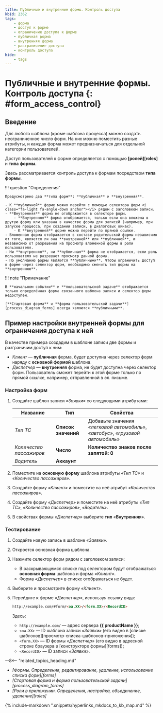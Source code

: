```yaml
---
title: Публичные и внутренние формы. Контроль доступа
kbId: 2362
tags:
    - форма
    - доступ к форме
    - ограничение доступа к форме
    - публичная форма
    - внутренняя форма
    - разграничение доступа
    - контроль доступа
hide:
    - tags
---
```


# Публичные и внутренние формы. Контроль доступа {: #form_access_control}

## Введение

Для любого шаблона (кроме шаблона процесса) можно создать неограниченное число форм. На них можно поместить разные атрибуты, и каждая форма может предназначаться для отдельной категории пользователей.

Доступ пользователей к форме определяется с помощью **[ролей][roles]** и **типа формы**.

Здесь рассматривается контроль доступа к формам посредством **типа формы**.

!!! question "Определения"

    Предусмотрено два **типа форм**: **публичная** и **внутренняя**.

    - К **публичной** форме можно перейти с помощью селектора форм <i class="fa-light fa-angle-down anchor"></i> рядом с заголовком записи.
    - **Внутренняя** форма не отображается в селекторе форм.
        - **Внутренняя** форма отображается, только если она вложена в другую форму или указана в качестве формы для записей (например, при запуске процесса, при создании записи, в диалоговых окнах).
        - К **внутренней** форме можно перейти по прямой ссылке.
    - Вложенная форма отображается в составе родительской формы независимо от того, является ли она **внутренней** или **публичной**, и независимо от разрешения на просмотр вложенной формы в роли пользователя.
    - Ни **внутренняя**, ни **публичная** форма не отображается, если роль пользователя не разрешает просмотр данной формы.
    - По умолчанию формы являются **публичными**. Чтобы ограничить доступ к форме через селектор форм, необходимо сменить тип формы на **внутреннюю**.

!!! note "Примечание"

    В **начальном событии** и **пользовательской задаче** отображается только определённая форма связанного шаблона записи и селектор форм недоступен.

    [**Стартовая форма** и **форма пользовательской задачи**][process_diagram_forms] всегда являются **публичными**.

## Пример настройки внутренней формы для ограничения доступа к ней

В качестве примера создадим в шаблоне записи две формы и разграничим доступ к ним:

- _Клиент_ — **публичная** форма, будет доступна через селектор форм <i class="fa-light  fa-angle-down  anchor"></i> наряду с **основной формой** шаблона.
- _Диспетчер_ — **внутренняя** форма, не будет доступна через селектор форм. Пользователь сможет перейти к этой форме только по прямой ссылке, например, отправленной в эл. письме.

### Настройка форм

1. Создайте шаблон записи _«Заявки»_ со следующими атрибутами:

    | Название                | Тип                 | Свойства                                                                        |
    | ----------------------- | ------------------- | ------------------------------------------------------------------------------- |
    | _Тип ТС_                | **Список значений** | Добавьте значения _«легковой автомобиль»_, _«автобус»_, _«грузовой автомобиль»_ |
    | _Количество пассажиров_ | **Число**           | **Количество знаков после запятой: 0**                                          |
    | _Водитель_              | **Аккаунт**         |                                                                                 |

2. Поместите на **основную форму** шаблона атрибуты _«Тип ТС»_ и _«Количество пассажиров»_.
3. Создайте форму _«Клиент»_ и поместите на неё атрибут _«Количество пассажиров»_.
4. Создайте форму _«Диспетчер»_ и поместите на неё атрибуты _«Тип ТС»_, _«Количество пассажиров»_, _«Водитель»_.
5. В свойствах формы _«Диспетчер»_ выберите **тип** «**Внутренняя**».

### Тестирование

1. Создайте новую запись в шаблоне _«Заявки»_.
2. Откроется основная форма шаблона.
3. Нажмите селектор форм <i class="fa-light fa-angle-down  anchor"></i> рядом с заголовком записи:

    - В раскрывающемся списке под селектором будут отображаться **основная форма** шаблона и форма _«Клиент»_.
    - Форма _«Диспетчер»_ в списке отображаться не будет.

4. Выберите и просмотрите форму _«Клиент»_.
5. Перейдите к форме _«Диспетчер»_, используя ссылку вида:

    ``` html
    http://example.com/#form/<oa.XX>/<form.XX>/<RecordID>
    ```

    Здесь:

    - `http://example.com/` — адрес сервера **{{ productName }}**;
    - `<oa.XX>` — ID шаблона записи _«Заявки»_ (его видно в [списке шаблонов][просмотр-списка-шаблонов-приложения]);
    - `<form.XX>` — ID формы _«Диспетчер»_ (его видно в адресной строке браузера в [конструкторе формы][forms]);
    - `<RecordID>` — ID записи _«Заявки»_.

<div class="relatedTopics">

--8<-- "related_topics_heading.md"

- *[Формы. Определения, редактирование, удаление, использование списка форм][forms]*
- *[Стартовая форма и форма пользовательской задачи][process_diagram_forms]*
- *[Роли в приложении. Определения, настройка, объединение, удаление][roles]*

</div>

{% include-markdown ".snippets/hyperlinks_mkdocs_to_kb_map.md" %}
